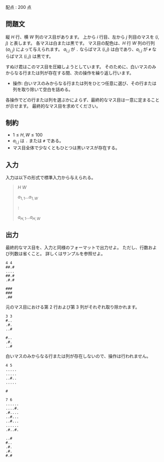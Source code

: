 配点 : $200$ 点

## 問題文

縦 $H$ 行、横 $W$ 列のマス目があります。
上から $i$ 行目、左から $j$ 列目のマスを $(i, j)$ と表します。
各マスは白または黒です。
マス目の配色は、$H$ 行 $W$ 列の行列 $(a_{i, j})$ によって与えられます。
$a_{i, j}$ が `.` ならばマス $(i, j)$ は白であり、$a_{i, j}$ が `#` ならばマス $(i, j)$ は黒です。

すぬけ君はこのマス目を圧縮しようとしています。
そのために、白いマスのみからなる行または列が存在する間、次の操作を繰り返し行います。

- 操作: 白いマスのみからなる行または列をひとつ任意に選び、その行または列を取り除いて空白を詰める。

各操作でどの行または列を選ぶかによらず、最終的なマス目は一意に定まることが示せます。
最終的なマス目を求めてください。

## 制約

- $1 \leq H, W \leq 100$
- $a_{i, j}$ は `.` または `#` である。
- マス目全体で少なくともひとつは黒いマスが存在する。

## 入力

入力は以下の形式で標準入力から与えられる。

> $H$ $W$
> 
> $a_{1, 1}...a_{1, W}$
> 
> $:$
> 
> $a_{H, 1}...a_{H, W}$

## 出力

最終的なマス目を、入力と同様のフォーマットで出力せよ。
ただし、行数および列数は省くこと。
詳しくはサンプルを参照せよ。

```input1
4 4
##.#
....
##.#
.#.#
```

```output1
###
###
.##
```

元のマス目における第 $2$ 行および第 $3$ 列がそれぞれ取り除かれます。

```input2
3 3
#..
.#.
..#
```

```output2
#..
.#.
..#
```

白いマスのみからなる行または列が存在しないので、操作は行われません。

```input3
4 5
.....
.....
..#..
.....
```

```output3
#
```

```input4
7 6
......
....#.
.#....
..#...
..#...
......
.#..#.
```

```output4
..#
#..
.#.
.#.
#.#
```